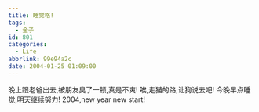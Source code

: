 ```yaml
---
title: 睡觉咯!
tags:
  - 金子
id: 801
categories:
  - Life
abbrlink: 99e94a2c
date: 2004-01-25 01:09:00
---
```

晚上跟老爸出去,被朋友臭了一顿,真是不爽!
唉,走猫的路,让狗说去吧!
今晚早点睡觉,明天继续努力!
2004,new year new start!